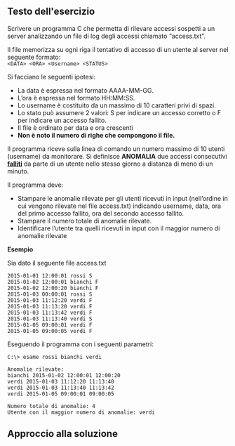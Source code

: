 ## Testo dell'esercizio

Scrivere un programma C che permetta di rilevare accessi sospetti a un server analizzando un file di log degli accessi chiamato “access.txt”.

Il file memorizza su ogni riga il tentativo di accesso di un utente al server nel seguente formato:
<br />```<DATA> <ORA> <Username> <STATUS>```

Si facciano le seguenti ipotesi:

- La data è espressa nel formato AAAA-MM-GG.
- L’ora è espressa nel formato HH:MM:SS.
- Lo username è costituito da un massimo di 10 caratteri 
  privi di spazi.
- Lo stato può assumere 2 valori: S per indicare un 
  accesso corretto o F per indicare un accesso fallito.
- Il file è ordinato per data e ora crescenti
- **Non è noto il numero di righe che compongono il file.**

Il programma riceve sulla linea di comando un numero 
massimo di 10 utenti (username) da monitorare. Si definisce **ANOMALIA** due accessi consecutivi <ins>**falliti**</ins> da parte di un utente nello stesso giorno a distanza di meno di un minuto.

Il programma deve:

- Stampare le anomalie rilevate per gli utenti ricevuti in input (nell’ordine in cui vengono rilevate nel file access.txt) indicando username, data, ora del primo accesso fallito, ora del secondo accesso fallito.
- Stampare il numero totale di anomalie rilevate.
- Identificare l’utente tra quelli ricevuti in input con il maggior numero di anomalie rilevate

**Esempio**

Sia dato il seguente file access.txt

```
2015-01-01 12:00:01 rossi S 
2015-01-02 12:00:01 bianchi F 
2015-01-02 12:00:20 bianchi F 
2015-01-03 00:00:01 rossi S 
2015-01-03 11:12:20 verdi F 
2015-01-03 11:13:20 verdi F 
2015-01-03 11:13:42 verdi F 
2015-01-03 11:13:40 verdi S 
2015-01-05 09:00:01 verdi F 
2015-01-05 09:00:05 verdi F
```

Eseguendo il programma con i seguenti parametri:

```
C:\> esame rossi bianchi verdi

Anomalie rilevate:
bianchi 2015-01-02 12:00:01 12:00:20
verdi 2015-01-03 11:12:20 11:13:40
verdi 2015-01-03 11:13:40 11:13:42
verdi 2015-01-05 09:00:01 09:00:05

Numero totale di anomalie: 4
Utente con il maggior numero di anomalie: verdi
```
## Approccio alla soluzione